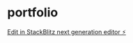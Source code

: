 # portfolio

[Edit in StackBlitz next generation editor ⚡️](https://stackblitz.com/~/github.com/jeremiekunkela/portfolio)
